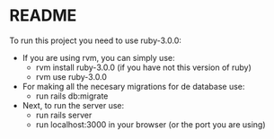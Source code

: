 # README

To run this project you need to use ruby-3.0.0:

* If you are using rvm, you can simply use:
  * rvm install ruby-3.0.0 (if you have not this version of ruby)
  * rvm use ruby-3.0.0
* For making all the necesary migrations for de database use:
  * run rails db:migrate
* Next, to run the server use:
  * run rails server
  * run localhost:3000 in your browser (or the port you are using)
